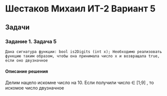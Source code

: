 # Шестаков Михаил ИТ-2 Вариант 5


## Задачи

### Задание 1. Задача 5

`Дана сигнатура функции: bool is2Digits (int x);
Необходимо реализовать функцию таким образом, чтобы она принимала число
x и возвращала true, если оно двузначное
`

#### Описание решения

Делим нацело искомне число на 10. Если получили число ∈ [1;9] , то искомое число двузначное
